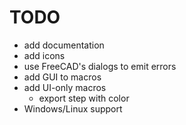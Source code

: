 # TODO

- add documentation
- add icons
- use FreeCAD's dialogs to emit errors
- add GUI to macros
- add UI-only macros
  - export step with color
- Windows/Linux support
